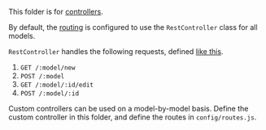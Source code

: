 
This folder is for [controllers](https://sailsjs.com/documentation/concepts/actions-and-controllers#?controllers).

By default, the [routing](https://sailsjs.com/documentation/concepts/routes) is configured to use the `RestController` class for all models.

`RestController` handles the following requests, defined [like this](http://http://microformats.org/wiki/rest/urls).

1. `GET /:model/new`
2. `POST /:model`
3. `GET /:model/:id/edit`
4. `POST /:model/:id`

Custom controllers can be used on a model-by-model basis. Define the custom controller in this folder, and define the routes in `config/routes.js`.
